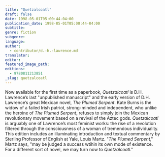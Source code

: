 ```yaml
---
title: "Quetzalcoatl"
draft: false
date: 1998-05-01T05:00:44-04:00
publication_date: 1998-05-01T05:00:44-04:00
subtitle:
genre: fiction
subgenre:
language:
author:
  - contributor/d.-h.-lawrence.md
translator:
editor:
featured_image_path:
editions:
  - 9780811213851
_slug: quetzalcoatl
---
```


Now available for the first time as a paperbook, _Quetzalcoatl_ is D.H. Lawrence’s last "unpublished manuscript" and the early version of D.H. Lawrence’s great Mexican novel, _The Plumed Serpent_. Kate Burns is the widow of a failed Irish patriot, strong-minded and independent, who unlike the heroine of _The Plumed Serpent_, refuses to simply join the Mexican revolutionary movement based on a revival of the Aztec gods. _Quetzalcoatl_ is arguably one of Lawrence’s most feminist works: the rise of a revolution filtered through the consciousness of a woman of tremendous individuality. This edition includes an illuminating introduction and textual commentary by Sterling Professor of English at Yale, Louis Martz. "_The Plumed Serpent_," Martz says, "may be judged a success wtihin its own mode of existence. For a different sort of novel, we may turn now to _Quetzalcoatl_."

